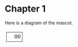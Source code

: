 # Chapter 1

Here is a diagram of the mascot.

<pre><svg viewBox="0 0 60 45" width="60px" xmlns="http://www.w3.org/2000/svg">
<path d="M5,7.5 M5,7.5 C22.526384,7.5,40.05277,7.5,55,7.5 M5,7.5 M5,7.5 C5,18.736845,5,29.97369,5,37.5 M55,7.5 M55,7.5 C55,14.785728,55,22.071457,55,37.5 M5,37.5 M5,37.5 C15.267137,37.5,25.534273,37.5,55,37.5" fill="none" stroke="currentColor" stroke-width="1"/>
<text dominant-baseline="middle" fill="currentColor" font-family="monospace" font-size="16" text-anchor="middle" x="35" y="22.5">
O
</text>
<text dominant-baseline="middle" fill="currentColor" font-family="monospace" font-size="16" text-anchor="middle" x="45" y="22.5">
O
</text>
</svg></pre>
